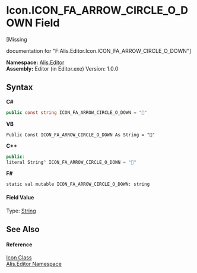 # Icon.ICON_FA_ARROW_CIRCLE_O_DOWN Field
 

\[Missing <summary> documentation for "F:Alis.Editor.Icon.ICON_FA_ARROW_CIRCLE_O_DOWN"\]

**Namespace:**&nbsp;<a href="b150ade4-39de-a232-5f06-d3cdc1b2c538">Alis.Editor</a><br />**Assembly:**&nbsp;Editor (in Editor.exe) Version: 1.0.0

## Syntax

**C#**<br />
``` C#
public const string ICON_FA_ARROW_CIRCLE_O_DOWN = ""
```

**VB**<br />
``` VB
Public Const ICON_FA_ARROW_CIRCLE_O_DOWN As String = ""
```

**C++**<br />
``` C++
public:
literal String^ ICON_FA_ARROW_CIRCLE_O_DOWN = ""
```

**F#**<br />
``` F#
static val mutable ICON_FA_ARROW_CIRCLE_O_DOWN: string
```


#### Field Value
Type: <a href="https://docs.microsoft.com/dotnet/api/system.string" target="_blank">String</a>

## See Also


#### Reference
<a href="cc0f883c-67f8-f772-c6d7-a60b129f22a7">Icon Class</a><br /><a href="b150ade4-39de-a232-5f06-d3cdc1b2c538">Alis.Editor Namespace</a><br />
